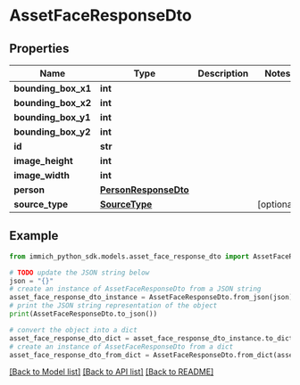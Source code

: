 # AssetFaceResponseDto


## Properties

Name | Type | Description | Notes
------------ | ------------- | ------------- | -------------
**bounding_box_x1** | **int** |  | 
**bounding_box_x2** | **int** |  | 
**bounding_box_y1** | **int** |  | 
**bounding_box_y2** | **int** |  | 
**id** | **str** |  | 
**image_height** | **int** |  | 
**image_width** | **int** |  | 
**person** | [**PersonResponseDto**](PersonResponseDto.md) |  | 
**source_type** | [**SourceType**](SourceType.md) |  | [optional] 

## Example

```python
from immich_python_sdk.models.asset_face_response_dto import AssetFaceResponseDto

# TODO update the JSON string below
json = "{}"
# create an instance of AssetFaceResponseDto from a JSON string
asset_face_response_dto_instance = AssetFaceResponseDto.from_json(json)
# print the JSON string representation of the object
print(AssetFaceResponseDto.to_json())

# convert the object into a dict
asset_face_response_dto_dict = asset_face_response_dto_instance.to_dict()
# create an instance of AssetFaceResponseDto from a dict
asset_face_response_dto_from_dict = AssetFaceResponseDto.from_dict(asset_face_response_dto_dict)
```
[[Back to Model list]](../README.md#documentation-for-models) [[Back to API list]](../README.md#documentation-for-api-endpoints) [[Back to README]](../README.md)


